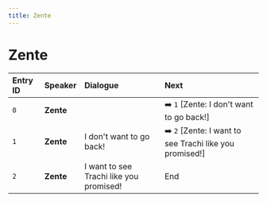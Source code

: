 ```yaml
---
title: Zente
---
```


# Zente


| Entry ID | Speaker | Dialogue | Next |
| :------- | :------ | :------- | :------------ |
| `0` | **Zente** |  | ➡️ `1` \[Zente: I don't want to go back\!\] |
| `1` | **Zente** | I don't want to go back\! | ➡️ `2` \[Zente: I want to see Trachi like you promised\!\] |
| `2` | **Zente** | I want to see Trachi like you promised\! | End |

